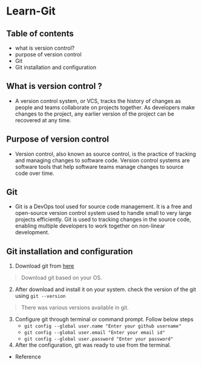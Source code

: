 # Learn-Git
## Table of contents
- what is version control?
- purpose of version control
- Git
- Git installation and configuration

## What is version control ?
   - A version control system, or VCS, tracks the history of changes as people and teams collaborate on projects together. As developers make changes to the project, any earlier version of the project can be recovered at any time.
   
   
## Purpose of version control
  - Version control, also known as source control, is the practice of tracking and managing changes to software code. Version control systems are software tools that help software teams manage changes to source code over time.
  
  
## Git
  - Git is a DevOps tool used for source code management. It is a free and open-source version control system used to handle small to very large projects efficiently. Git is used to tracking changes in the source code, enabling multiple developers to work together on non-linear development.
  
  
## Git installation and configuration

  1. Download git from [here](https://git-scm.com/downloads)
  > Download git based on your OS.
  2. After download and install it on your system. check the version of the git using ```git --version```
  > There was various versions available in git.
  3. Configure git through terminal or command prompt. Follow below steps
     - ```git config --global user.name "Enter your github username" ```
     - ```git config --global user.email "Enter your email id" ```
     - ```git config --global user.password "Enter your password" ```
  4. After the configuration, git was ready to use from the terminal.
  
  * Reference
  

